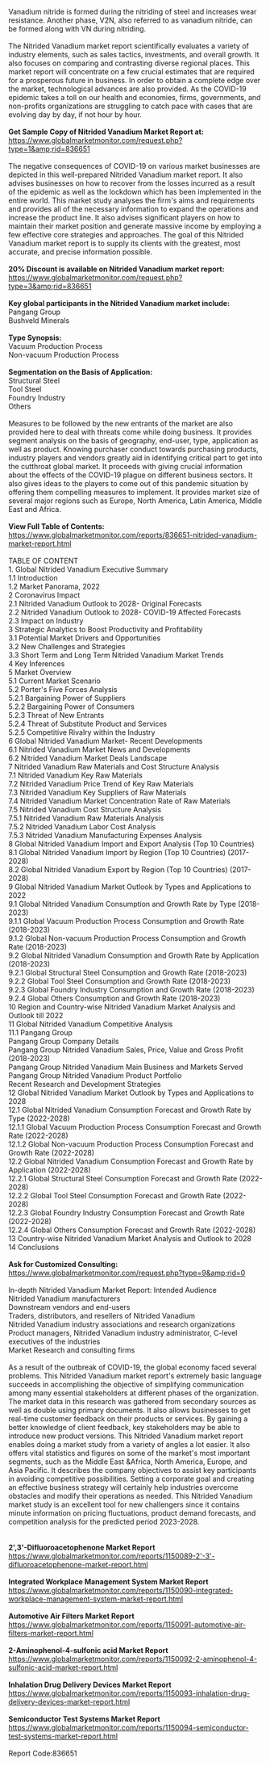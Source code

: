 Vanadium nitride is formed during the nitriding of steel and increases wear resistance. Another phase, V2N, also referred to as vanadium nitride, can be formed along with VN during nitriding.<br /><br />The Nitrided Vanadium market report scientifically evaluates a variety of industry elements, such as sales tactics, investments, and overall growth. It also focuses on comparing and contrasting diverse regional places. This market report will concentrate on a few crucial estimates that are required for a prosperous future in business. In order to obtain a complete edge over the market, technological advances are also provided. As the COVID-19 epidemic takes a toll on our health and economies, firms, governments, and non-profits organizations are struggling to catch pace with cases that are evolving day by day, if not hour by hour.<br /><br /><strong>Get Sample Copy of Nitrided Vanadium Market Report at:</strong><br /><a href="https://www.globalmarketmonitor.com/request.php?type=1&amp;rid=836651">https://www.globalmarketmonitor.com/request.php?type=1&amp;rid=836651</a><br /><br />The negative consequences of COVID-19 on various market businesses are depicted in this well-prepared Nitrided Vanadium market report. It also advises businesses on how to recover from the losses incurred as a result of the epidemic as well as the lockdown which has been implemented in the entire world. This market study analyses the firm's aims and requirements and provides all of the necessary information to expand the operations and increase the product line. It also advises significant players on how to maintain their market position and generate massive income by employing a few effective core strategies and approaches. The goal of this Nitrided Vanadium market report is to supply its clients with the greatest, most accurate, and precise information possible.<br /><br /><strong>20% Discount is available on Nitrided Vanadium market report:</strong><br /><a href="https://www.globalmarketmonitor.com/request.php?type=3&amp;rid=836651">https://www.globalmarketmonitor.com/request.php?type=3&amp;rid=836651</a><br /><br /><strong>Key global participants in the Nitrided Vanadium market include:</strong><br /> Pangang Group <br />Bushveld Minerals <br /><br /><strong>Type Synopsis:</strong><br />Vacuum Production Process <br />Non-vacuum Production Process <br /><br /><strong>Segmentation on the Basis of Application:</strong><br />Structural Steel <br />Tool Steel <br />Foundry Industry <br />Others <br /><br />Measures to be followed by the new entrants of the market are also provided here to deal with threats come while doing business. It provides segment analysis on the basis of geography, end-user, type, application as well as product. Knowing purchaser conduct towards purchasing products, industry players and vendors greatly aid in identifying critical part to get into the cutthroat global market. It proceeds with giving crucial information about the effects of the COVID-19 plague on different business sectors. It also gives ideas to the players to come out of this pandemic situation by offering them compelling measures to implement. It provides market size of several major regions such as Europe, North America, Latin America, Middle East and Africa. <br /><br /><strong>View Full Table of Contents:</strong><br /><a href="https://www.globalmarketmonitor.com/reports/836651-nitrided-vanadium-market-report.html">https://www.globalmarketmonitor.com/reports/836651-nitrided-vanadium-market-report.html</a><br /><br />TABLE OF CONTENT<br />1. Global Nitrided Vanadium Executive Summary<br />1.1 Introduction<br />1.2 Market Panorama, 2022<br />2 Coronavirus Impact<br />2.1 Nitrided Vanadium Outlook to 2028- Original Forecasts<br />2.2 Nitrided Vanadium Outlook to 2028- COVID-19 Affected Forecasts<br />2.3 Impact on Industry<br />3 Strategic Analytics to Boost Productivity and Profitability<br />3.1 Potential Market Drivers and Opportunities<br />3.2 New Challenges and Strategies<br />3.3 Short Term and Long Term Nitrided Vanadium Market Trends<br />4 Key Inferences<br />5 Market Overview<br />5.1 Current Market Scenario<br />5.2 Porter's Five Forces Analysis<br />5.2.1 Bargaining Power of Suppliers<br />5.2.2 Bargaining Power of Consumers<br />5.2.3 Threat of New Entrants<br />5.2.4 Threat of Substitute Product and Services<br />5.2.5 Competitive Rivalry within the Industry<br />6 Global Nitrided Vanadium Market- Recent Developments<br />6.1 Nitrided Vanadium Market News and Developments<br />6.2 Nitrided Vanadium Market Deals Landscape<br />7 Nitrided Vanadium Raw Materials and Cost Structure Analysis<br />7.1 Nitrided Vanadium Key Raw Materials<br />7.2 Nitrided Vanadium Price Trend of Key Raw Materials<br />7.3 Nitrided Vanadium Key Suppliers of Raw Materials<br />7.4 Nitrided Vanadium Market Concentration Rate of Raw Materials<br />7.5 Nitrided Vanadium Cost Structure Analysis<br />7.5.1 Nitrided Vanadium Raw Materials Analysis<br />7.5.2 Nitrided Vanadium Labor Cost Analysis<br />7.5.3 Nitrided Vanadium Manufacturing Expenses Analysis<br />8 Global Nitrided Vanadium Import and Export Analysis (Top 10 Countries)<br />8.1 Global Nitrided Vanadium Import by Region (Top 10 Countries) (2017-2028)<br />8.2 Global Nitrided Vanadium Export by Region (Top 10 Countries) (2017-2028)<br />9 Global Nitrided Vanadium Market Outlook by Types and Applications to 2022<br />9.1 Global Nitrided Vanadium Consumption and Growth Rate by Type (2018-2023)<br />9.1.1 Global Vacuum Production Process Consumption and Growth Rate (2018-2023)<br />9.1.2 Global Non-vacuum Production Process Consumption and Growth Rate (2018-2023)<br />9.2 Global Nitrided Vanadium Consumption and Growth Rate by Application (2018-2023)<br />9.2.1  Global Structural Steel Consumption and Growth Rate (2018-2023)<br />9.2.2  Global Tool Steel Consumption and Growth Rate (2018-2023)<br />9.2.3  Global Foundry Industry Consumption and Growth Rate (2018-2023)<br />9.2.4  Global Others Consumption and Growth Rate (2018-2023)<br />10 Region and Country-wise Nitrided Vanadium Market Analysis and Outlook till 2022<br />11 Global Nitrided Vanadium Competitive Analysis<br />11.1 Pangang Group<br />Pangang Group Company Details<br />Pangang Group Nitrided Vanadium Sales, Price, Value and Gross Profit (2018-2023)<br />Pangang Group Nitrided Vanadium Main Business and Markets Served<br />Pangang Group Nitrided Vanadium Product Portfolio<br />Recent Research and Development Strategies<br />12 Global Nitrided Vanadium Market Outlook by Types and Applications to 2028<br />12.1 Global Nitrided Vanadium Consumption Forecast and Growth Rate by Type (2022-2028)<br />12.1.1 Global Vacuum Production Process Consumption Forecast and Growth Rate (2022-2028)<br />12.1.2 Global Non-vacuum Production Process Consumption Forecast and Growth Rate (2022-2028)<br />12.2 Global Nitrided Vanadium Consumption Forecast and Growth Rate by Application (2022-2028)<br />12.2.1 Global Structural Steel Consumption Forecast and Growth Rate (2022-2028)<br />12.2.2 Global Tool Steel Consumption Forecast and Growth Rate (2022-2028)<br />12.2.3 Global Foundry Industry Consumption Forecast and Growth Rate (2022-2028)<br />12.2.4 Global Others Consumption Forecast and Growth Rate (2022-2028)<br />13 Country-wise Nitrided Vanadium Market Analysis and Outlook to 2028<br />14 Conclusions<br /><br /><strong>Ask for Customized Consulting:</strong><br /><a href="https://www.globalmarketmonitor.com/request.php?type=9&amp;rid=0">https://www.globalmarketmonitor.com/request.php?type=9&amp;rid=0</a><br /><br />In-depth Nitrided Vanadium Market Report: Intended Audience<br />Nitrided Vanadium manufacturers<br />Downstream vendors and end-users<br />Traders, distributors, and resellers of Nitrided Vanadium<br />Nitrided Vanadium industry associations and research organizations<br />Product managers, Nitrided Vanadium industry administrator, C-level executives of the industries<br />Market Research and consulting firms<br /><br />As a result of the outbreak of COVID-19, the global economy faced several problems. This Nitrided Vanadium market report's extremely basic language succeeds in accomplishing the objective of simplifying communication among many essential stakeholders at different phases of the organization. The market data in this research was gathered from secondary sources as well as double using primary documents. It also allows businesses to get real-time customer feedback on their products or services. By gaining a better knowledge of client feedback, key stakeholders may be able to introduce new product versions. This Nitrided Vanadium market report enables doing a market study from a variety of angles a lot easier. It also offers vital statistics and figures on some of the market's most important segments, such as the Middle East &amp;Africa, North America, Europe, and Asia Pacific. It describes the company objectives to assist key participants in avoiding competitive possibilities. Setting a corporate goal and creating an effective business strategy will certainly help industries overcome obstacles and modify their operations as needed. This Nitrided Vanadium market study is an excellent tool for new challengers since it contains minute information on pricing fluctuations, product demand forecasts, and competition analysis for the predicted period 2023-2028.<br /><br /><strong><br /></strong><strong>2',3'-Difluoroacetophenone Market Report</strong><br /><a href="https://www.globalmarketmonitor.com/reports/1150089-2'-3'-difluoroacetophenone-market-report.html">https://www.globalmarketmonitor.com/reports/1150089-2'-3'-difluoroacetophenone-market-report.html</a><br /><br /><strong>Integrated Workplace Management System Market Report</strong><br /><a href="https://www.globalmarketmonitor.com/reports/1150090-integrated-workplace-management-system-market-report.html">https://www.globalmarketmonitor.com/reports/1150090-integrated-workplace-management-system-market-report.html</a><br /><br /><strong>Automotive Air Filters Market Report</strong><br /><a href="https://www.globalmarketmonitor.com/reports/1150091-automotive-air-filters-market-report.html">https://www.globalmarketmonitor.com/reports/1150091-automotive-air-filters-market-report.html</a><br /><br /><strong>2-Aminophenol-4-sulfonic acid Market Report</strong><br /><a href="https://www.globalmarketmonitor.com/reports/1150092-2-aminophenol-4-sulfonic-acid-market-report.html">https://www.globalmarketmonitor.com/reports/1150092-2-aminophenol-4-sulfonic-acid-market-report.html</a><br /><br /><strong>Inhalation Drug Delivery Devices Market Report</strong><br /><a href="https://www.globalmarketmonitor.com/reports/1150093-inhalation-drug-delivery-devices-market-report.html">https://www.globalmarketmonitor.com/reports/1150093-inhalation-drug-delivery-devices-market-report.html</a><br /><br /><strong>Semiconductor Test Systems Market Report</strong><br /><a href="https://www.globalmarketmonitor.com/reports/1150094-semiconductor-test-systems-market-report.html">https://www.globalmarketmonitor.com/reports/1150094-semiconductor-test-systems-market-report.html</a><br /><br />Report Code:836651</p>
